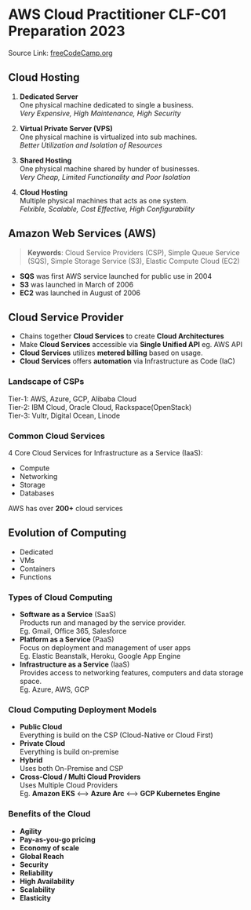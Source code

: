 # AWS Cloud Practitioner CLF-C01 Preparation 2023
Source Link: <a href="https://youtu.be/SOTamWNgDKc">freeCodeCamp.org</a>  

## Cloud Hosting

1. __Dedicated Server__  
One physical machine dedicated to single a business.  
_Very Expensive, High Maintenance, High Security_

2. __Virtual Private Server (VPS)__  
One physical machine is virtualized into sub machines.  
_Better Utilization and Isolation of Resources_

3. __Shared Hosting__  
One physical machine shared by hunder of businesses.  
_Very Cheap, Limited Functionality and Poor Isolation_

4. __Cloud Hosting__  
Multiple physical machines that acts as one system.  
_Felxible, Scalable, Cost Effective, High Configurability_

## Amazon Web Services (AWS)

> __Keywords__: Cloud Service Providers (CSP), Simple Queue Service (SQS), Simple Storage Service (S3), Elastic Compute Cloud (EC2)

* __SQS__ was first AWS service launched for public use in 2004
* __S3__ was launched in March of 2006
* __EC2__ was launched in August of 2006


## Cloud Service Provider

* Chains together __Cloud Services__ to create __Cloud Architectures__
* Make __Cloud Services__ accessible via __Single Unified API__ eg. AWS API
* __Cloud Services__ utilizes __metered billing__ based on usage.
* __Cloud Services__ offers __automation__ via Infrastructure as Code (IaC)  

### Landscape of CSPs

Tier-1: AWS, Azure, GCP, Alibaba Cloud  
Tier-2: IBM Cloud, Oracle Cloud, Rackspace(OpenStack)  
Tier-3: Vultr, Digital Ocean, Linode  

### Common Cloud Services

4 Core Cloud Services for Infrastructure as a Service (IaaS):

* Compute
* Networking  
* Storage  
* Databases  

AWS has over __200+__ cloud services

## Evolution of Computing

* Dedicated
* VMs
* Containers
* Functions  

### Types of Cloud Computing

* __Software as a Service__ (SaaS)  
Products run and managed by the service provider.  
Eg. Gmail, Office 365, Salesforce  
* __Platform as a Service__ (PaaS)  
Focus on deployment and management of user apps  
Eg. Elastic Beanstalk, Heroku, Google App Engine  
* __Infrastructure as a Service__ (IaaS)  
Provides access to networking features, computers and data storage space.  
Eg. Azure, AWS, GCP  

### Cloud Computing Deployment Models

* __Public Cloud__  
Everything is build on the CSP (Cloud-Native or Cloud First)  
* __Private Cloud__  
Everything is build on-premise  
* __Hybrid__  
Uses both On-Premise and CSP
* __Cross-Cloud / Multi Cloud Providers__  
Uses Multiple Cloud Providers  
Eg. __Amazon EKS__ <--> __Azure Arc__ <--> __GCP Kubernetes Engine__  

### Benefits of the Cloud

* __Agility__  
* __Pay-as-you-go pricing__  
* __Economy of scale__  
* __Global Reach__  
* __Security__  
* __Reliability__  
* __High Availability__  
* __Scalability__  
* __Elasticity__

